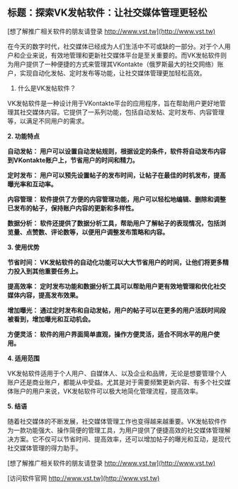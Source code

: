## **标题：探索VK发帖软件：让社交媒体管理更轻松**

[想了解推广相关软件的朋友请登录 http://www.vst.tw](http://www.vst.tw)

在今天的数字时代，社交媒体已经成为人们生活中不可或缺的一部分。对于个人用户和企业来说，有效地管理和更新社交媒体平台是至关重要的。而VK发帖软件则为用户提供了一种便捷的方式来管理其VKontakte（俄罗斯最大的社交网络）账户，实现自动化发帖、定时发布等功能，让社交媒体管理更加轻松高效。

1. 什么是VK发帖软件？

VK发帖软件是一种设计用于VKontakte平台的应用程序，旨在帮助用户更好地管理其社交媒体内容。它提供了一系列功能，包括自动发帖、定时发布、内容管理等，以满足不同用户的需求。

**2. 功能特点**

**自动发帖： 用户可以设置自动发帖规则，根据设定的条件，软件将自动发布内容到VKontakte账户上，节省用户的时间和精力。**

**定时发布： 用户可以预先设置帖子的发布时间，让帖子在最佳的时机发布，提高曝光率和互动率。**

**内容管理： 软件提供了方便的内容管理功能，用户可以轻松地编辑、删除和调整已发布的帖子，保持账户内容的更新和多样性。**

**数据分析： 软件还提供了数据分析工具，帮助用户了解帖子的表现情况，包括浏览量、点赞数、评论数等，以便用户调整发布策略和内容。**

**3. 使用优势**

**节省时间： VK发帖软件的自动化功能可以大大节省用户的时间，让他们将更多精力投入到其他重要任务上。**

**提高效率： 定时发布功能和数据分析工具可以帮助用户更有效地管理和优化社交媒体内容，提高发布效果。**

**增加曝光： 通过定时发布和自动发帖，用户的帖子可以在更多的用户活跃时间段被看到，增加曝光和互动机会。**

**方便灵活： 软件的用户界面简单直观，操作方便灵活，适合不同水平的用户使用。**

**4. 适用范围**

VK发帖软件适用于个人用户、自媒体人、以及企业和品牌，无论是想要管理个人账户还是商业账户，都能从中受益。尤其是对于需要频繁更新内容、有多个社交媒体账户的用户来说，VK发帖软件可以极大地简化管理流程，提高效率。

**5. 结语**

随着社交媒体的不断发展，社交媒体管理工作也变得越来越重要。VK发帖软件作为一款功能强大、操作简便的管理工具，为用户提供了便捷高效的社交媒体管理解决方案。它不仅可以节省时间、提高效率，还可以增加帖子的曝光和互动，是现代社交媒体管理的得力助手。

[想了解推广相关软件的朋友请登录 http://www.vst.tw](http://www.vst.tw)


[访问软件官网 http://www.vst.tw](http://www.vst.tw)
